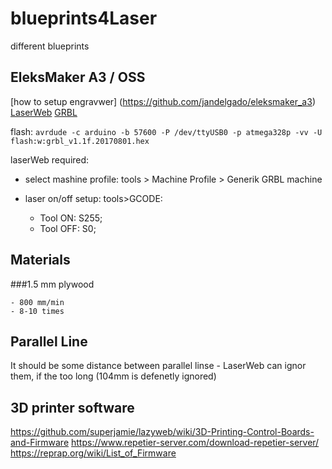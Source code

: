 # blueprints4Laser
different blueprints

## EleksMaker A3 / OSS

[how to setup engravwer] (https://github.com/jandelgado/eleksmaker_a3)
[LaserWeb](https://github.com/LaserWeb/LaserWeb4/wiki)
[GRBL](https://github.com/gnea/grbl)

flash: `avrdude -c arduino -b 57600 -P /dev/ttyUSB0 -p atmega328p -vv -U flash:w:grbl_v1.1f.20170801.hex`

laserWeb required:
- select mashine profile: 
 tools > Machine Profile > Generik GRBL machine
 
- laser on/off setup: tools>GCODE:
   - Tool ON: S255;
   - Tool OFF: S0;

## Materials

###1.5 mm plywood

    - 800 mm/min
    - 8-10 times
    
## Parallel Line  

It should be some distance between parallel linse - LaserWeb can ignor them, if the too long (104mm is defenetly ignored)

## 3D printer software 

https://github.com/superjamie/lazyweb/wiki/3D-Printing-Control-Boards-and-Firmware
https://www.repetier-server.com/download-repetier-server/
https://reprap.org/wiki/List_of_Firmware
